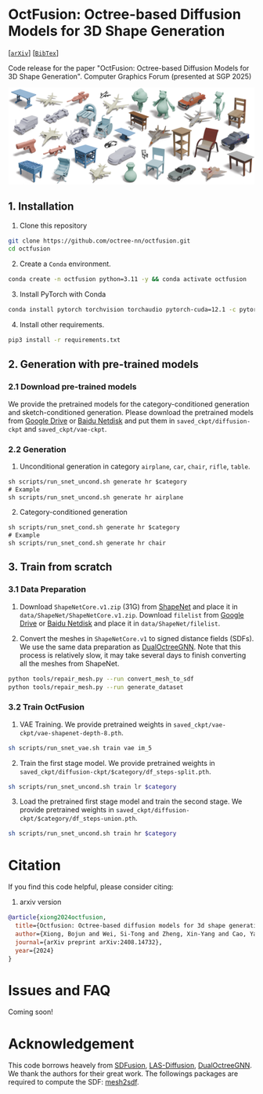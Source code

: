 # OctFusion: Octree-based Diffusion Models for 3D Shape Generation
[[`arXiv`](https://arxiv.org/abs/2408.14732)]
[[`BibTex`](#citation)]

Code release for the paper "OctFusion: Octree-based Diffusion Models for 3D Shape Generation". Computer Graphics Forum (presented at SGP 2025)

![teaser](./assets/teaser.png)


## 1. Installation
1. Clone this repository
```bash
git clone https://github.com/octree-nn/octfusion.git
cd octfusion
```
2. Create a `Conda` environment.
```bash
conda create -n octfusion python=3.11 -y && conda activate octfusion
```

3. Install PyTorch with Conda
```bash
conda install pytorch torchvision torchaudio pytorch-cuda=12.1 -c pytorch -c nvidia
```

4. Install other requirements.
```bash
pip3 install -r requirements.txt 
```

## 2. Generation with pre-trained models

### 2.1 Download pre-trained models
We provide the pretrained models for the category-conditioned generation and sketch-conditioned generation. Please download the pretrained models from [Google Drive](https://drive.google.com/drive/folders/140U_xzAy1MobUqurN67Fm2Y-3oWrZQ1m?usp=drive_link) or [Baidu Netdisk](https://pan.baidu.com/s/15-jp9Mwtw4soch8GAC7qgQ?pwd=rhui) and put them in `saved_ckpt/diffusion-ckpt` and `saved_ckpt/vae-ckpt`.

### 2.2 Generation
1. Unconditional generation in category `airplane`, `car`, `chair`, `rifle`, `table`.
```
sh scripts/run_snet_uncond.sh generate hr $category
# Example
sh scripts/run_snet_uncond.sh generate hr airplane

```

2. Category-conditioned generation
```
sh scripts/run_snet_cond.sh generate hr $category
# Example
sh scripts/run_snet_cond.sh generate hr chair
```

## 3. Train from scratch
### 3.1 Data Preparation

1. Download `ShapeNetCore.v1.zip` (31G) from [ShapeNet](https://shapenet.org/) and place it in `data/ShapeNet/ShapeNetCore.v1.zip`. Download `filelist` from [Google Drive](https://drive.google.com/drive/folders/140U_xzAy1MobUqurN67Fm2Y-3oWrZQ1m?usp=drive_link) or [Baidu Netdisk](https://pan.baidu.com/s/15-jp9Mwtw4soch8GAC7qgQ?pwd=rhui) and place it in `data/ShapeNet/filelist`.

2. Convert the meshes in `ShapeNetCore.v1` to signed distance fields (SDFs).
We use the same data preparation as [DualOctreeGNN](https://github.com/microsoft/DualOctreeGNN.git). Note that this process is relatively slow, it may take several days to finish converting all the meshes from ShapeNet. 
```bash
python tools/repair_mesh.py --run convert_mesh_to_sdf
python tools/repair_mesh.py --run generate_dataset
```



### 3.2 Train OctFusion
1. VAE Training. We provide pretrained weights in `saved_ckpt/vae-ckpt/vae-shapenet-depth-8.pth`.
```bash
sh scripts/run_snet_vae.sh train vae im_5
```
2. Train the first stage model. We provide pretrained weights in `saved_ckpt/diffusion-ckpt/$category/df_steps-split.pth`.
```bash
sh scripts/run_snet_uncond.sh train lr $category
```

3. Load the pretrained first stage model and train the second stage. We provide pretrained weights in `saved_ckpt/diffusion-ckpt/$category/df_steps-union.pth`. 
```bash
sh scripts/run_snet_uncond.sh train hr $category
```
# <a name="citation"></a> Citation

If you find this code helpful, please consider citing:


1. arxiv version
```BibTeX
@article{xiong2024octfusion,
  title={Octfusion: Octree-based diffusion models for 3d shape generation},
  author={Xiong, Bojun and Wei, Si-Tong and Zheng, Xin-Yang and Cao, Yan-Pei and Lian, Zhouhui and Wang, Peng-Shuai},
  journal={arXiv preprint arXiv:2408.14732},
  year={2024}
}
```

# <a name="issue"></a> Issues and FAQ
Coming soon!

# Acknowledgement
This code borrows heavely from [SDFusion](https://github.com/yccyenchicheng/SDFusion), [LAS-Diffusion](https://github.com/Zhengxinyang/LAS-Diffusion), [DualOctreeGNN](https://github.com/microsoft/DualOctreeGNN). We thank the authors for their great work. The followings packages are required to compute the SDF: [mesh2sdf](https://github.com/wang-ps/mesh2sdf).
